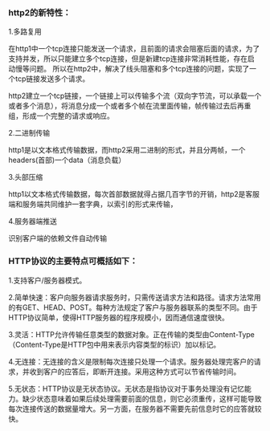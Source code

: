 ### http2的新特性：

1.多路复用

在http1中一个tcp连接只能发送一个请求，且前面的请求会阻塞后面的请求，为了支持并发，所以只能建立多个tcp连接，但是新建tcp连接非常消耗性能，存在启动慢等问题。
所以在http2中，解决了线头阻塞和多个tcp连接的问题，实现了一个tcp链接发送多个请求。

http2建立一个tcp链接，一个链接上可以传输多个流（双向字节流，可以承载一个或者多个消息），将消息分成一个或者多个帧在流里面传输，帧传输过去后再重组，形成一个完整的请求或响应。

2.二进制传输

http1是以文本格式传输数据，而http2采用二进制的形式，并且分两帧，一个headers(首部)一个data（消息负载）

3.头部压缩

http1以文本格式传输数据，每次首部数据就得占据几百字节的开销，http2是客服端和服务端共同维护一套字典，以索引的形式来传输，

4.服务器端推送

识别客户端的依赖文件自动传输


### HTTP协议的主要特点可概括如下：

1.支持客户/服务器模式。

2.简单快速：客户向服务器请求服务时，只需传送请求方法和路径。请求方法常用的有GET、HEAD、POST。每种方法规定了客户与服务器联系的类型不同。由于HTTP协议简单，使得HTTP服务器的程序规模小，因而通信速度很快。

3.灵活：HTTP允许传输任意类型的数据对象。正在传输的类型由Content-Type（Content-Type是HTTP包中用来表示内容类型的标识）加以标记。

4.无连接：无连接的含义是限制每次连接只处理一个请求。服务器处理完客户的请求，并收到客户的应答后，即断开连接。采用这种方式可以节省传输时间。

5.无状态：HTTP协议是无状态协议。无状态是指协议对于事务处理没有记忆能力。缺少状态意味着如果后续处理需要前面的信息，则它必须重传，这样可能导致每次连接传送的数据量增大。另一方面，在服务器不需要先前信息时它的应答就较快。